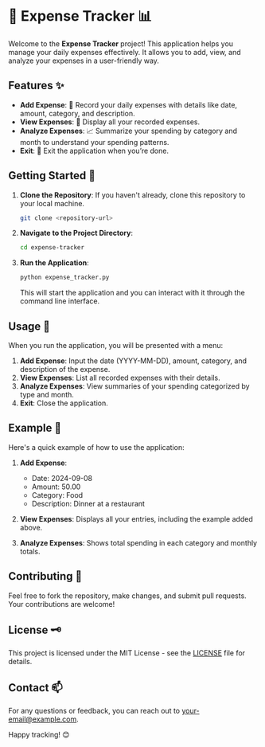 # 🧾 Expense Tracker 📊

Welcome to the **Expense Tracker** project! This application helps you manage your daily expenses effectively. It allows you to add, view, and analyze your expenses in a user-friendly way.

## Features ✨

- **Add Expense**: 📅 Record your daily expenses with details like date, amount, category, and description.
- **View Expenses**: 👀 Display all your recorded expenses.
- **Analyze Expenses**: 📈 Summarize your spending by category and month to understand your spending patterns.
- **Exit**: 🚪 Exit the application when you’re done.

## Getting Started 🚀

1. **Clone the Repository**: If you haven't already, clone this repository to your local machine.
   
   ```bash
   git clone <repository-url>
   ```

2. **Navigate to the Project Directory**:

   ```bash
   cd expense-tracker
   ```

3. **Run the Application**:

   ```bash
   python expense_tracker.py
   ```

   This will start the application and you can interact with it through the command line interface.

## Usage 🎯

When you run the application, you will be presented with a menu:

1. **Add Expense**: Input the date (YYYY-MM-DD), amount, category, and description of the expense.
2. **View Expenses**: List all recorded expenses with their details.
3. **Analyze Expenses**: View summaries of your spending categorized by type and month.
4. **Exit**: Close the application.

## Example 📝

Here's a quick example of how to use the application:

1. **Add Expense**:
   - Date: 2024-09-08
   - Amount: 50.00
   - Category: Food
   - Description: Dinner at a restaurant

2. **View Expenses**: Displays all your entries, including the example added above.

3. **Analyze Expenses**: Shows total spending in each category and monthly totals.

## Contributing 🤝

Feel free to fork the repository, make changes, and submit pull requests. Your contributions are welcome!

## License 🗝️

This project is licensed under the MIT License - see the [LICENSE](LICENSE) file for details.

## Contact 📫

For any questions or feedback, you can reach out to [your-email@example.com](mailto:your-email@example.com).

Happy tracking! 😊

